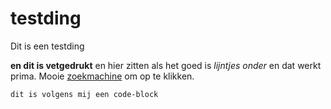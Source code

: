 # testding
Dit is een testding

**en dit is vetgedrukt** en hier zitten als het goed is _lijntjes onder_ en dat werkt prima. Mooie [zoekmachine](www.duckduckgo.com) om op te klikken.

`dit is volgens mij een code-block`


